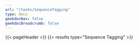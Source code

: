 ```yaml
---
url: "/tasks/SequenceTagging"
type: docs
geekdocNav: false
geekdocBreadcrumb: false
---
```


{{< pageHeader >}}
{{< results type="Sequence Tagging" >}}
